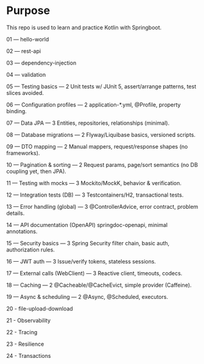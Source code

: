# Purpose
This repo is used to learn and practice Kotlin with Springboot. 

01 — hello-world

02 — rest-api

03 — dependency-injection

04 — validation 

05 — Testing basics — 2
Unit tests w/ JUnit 5, assert/arrange patterns, test slices avoided.

06 — Configuration profiles — 2
application-*.yml, @Profile, property binding.

07 — Data JPA — 3
Entities, repositories, relationships (minimal).

08 — Database migrations — 2
Flyway/Liquibase basics, versioned scripts.

09 — DTO mapping — 2
Manual mappers, request/response shapes (no frameworks).

10 — Pagination & sorting — 2
Request params, page/sort semantics (no DB coupling yet, then JPA).

11 — Testing with mocks — 3
Mockito/MockK, behavior & verification.

12 — Integration tests (DB) — 3
Testcontainers/H2, transactional tests.

13 — Error handling (global) — 3
@ControllerAdvice, error contract, problem details.

14 — API documentation (OpenAPI) 
springdoc-openapi, minimal annotations.

15 — Security basics — 3
Spring Security filter chain, basic auth, authorization rules.


16 — JWT auth — 3
Issue/verify tokens, stateless sessions.

17 — External calls (WebClient) — 3
Reactive client, timeouts, codecs.

18 — Caching — 2
@Cacheable/@CacheEvict, simple provider (Caffeine).

19 — Async & scheduling — 2
@Async, @Scheduled, executors.

20 - file-upload-download

21 - Observability

22 - Tracing

23 - Resilience 

24 - Transactions
